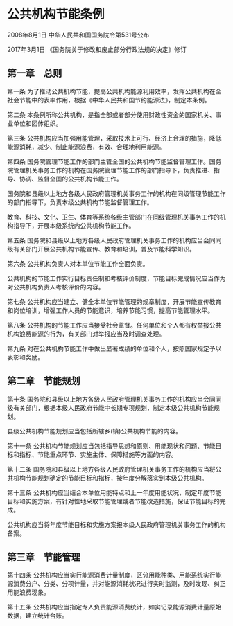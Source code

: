 # 公共机构节能条例

2008年8月1日 中华人民共和国国务院令第531号公布

2017年3月1日 《国务院关于修改和废止部分行政法规的决定》修订

<!-- INFO END -->

## 第一章　总则

第一条 为了推动公共机构节能，提高公共机构能源利用效率，发挥公共机构在全社会节能中的表率作用，根据《中华人民共和国节约能源法》，制定本条例。

第二条 本条例所称公共机构，是指全部或者部分使用财政性资金的国家机关、事业单位和团体组织。

第三条 公共机构应当加强用能管理，采取技术上可行、经济上合理的措施，降低能源消耗，减少、制止能源浪费，有效、合理地利用能源。

第四条 国务院管理节能工作的部门主管全国的公共机构节能监督管理工作。国务院管理机关事务工作的机构在国务院管理节能工作的部门指导下，负责推进、指导、协调、监督全国的公共机构节能工作。

国务院和县级以上地方各级人民政府管理机关事务工作的机构在同级管理节能工作的部门指导下，负责本级公共机构节能监督管理工作。

教育、科技、文化、卫生、体育等系统各级主管部门在同级管理机关事务工作的机构指导下，开展本级系统内公共机构节能工作。

第五条 国务院和县级以上地方各级人民政府管理机关事务工作的机构应当会同同级有关部门开展公共机构节能宣传、教育和培训，普及节能科学知识。

第六条 公共机构负责人对本单位节能工作全面负责。

公共机构的节能工作实行目标责任制和考核评价制度，节能目标完成情况应当作为对公共机构负责人考核评价的内容。

第七条 公共机构应当建立、健全本单位节能管理的规章制度，开展节能宣传教育和岗位培训，增强工作人员的节能意识，培养节能习惯，提高节能管理水平。

第八条 公共机构的节能工作应当接受社会监督。任何单位和个人都有权举报公共机构浪费能源的行为，有关部门对举报应当及时调查处理。

第九条 对在公共机构节能工作中做出显著成绩的单位和个人，按照国家规定予以表彰和奖励。

## 第二章　节能规划

第十条 国务院和县级以上地方各级人民政府管理机关事务工作的机构应当会同同级有关部门，根据本级人民政府节能中长期专项规划，制定本级公共机构节能规划。

县级公共机构节能规划应当包括所辖乡(镇)公共机构节能的内容。

第十一条 公共机构节能规划应当包括指导思想和原则、用能现状和问题、节能目标和指标、节能重点环节、实施主体、保障措施等方面的内容。

第十二条 国务院和县级以上地方各级人民政府管理机关事务工作的机构应当将公共机构节能规划确定的节能目标和指标，按年度分解落实到本级公共机构。

第十三条 公共机构应当结合本单位用能特点和上一年度用能状况，制定年度节能目标和实施方案，有针对性地采取节能管理或者节能改造措施，保证节能目标的完成。

公共机构应当将年度节能目标和实施方案报本级人民政府管理机关事务工作的机构备案。

## 第三章　节能管理

第十四条 公共机构应当实行能源消费计量制度，区分用能种类、用能系统实行能源消费分户、分类、分项计量，并对能源消耗状况进行实时监测，及时发现、纠正用能浪费现象。

第十五条 公共机构应当指定专人负责能源消费统计，如实记录能源消费计量原始数据，建立统计台账。